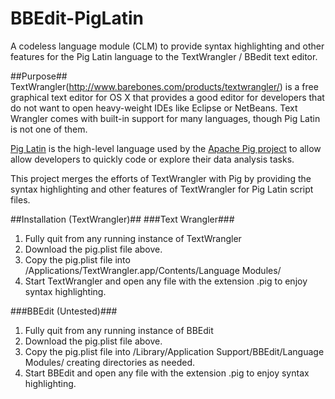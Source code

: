 BBEdit-PigLatin
===============

A codeless language module (CLM) to provide syntax highlighting and other features for the Pig Latin language to the TextWrangler / BBedit text editor.

##Purpose##
TextWrangler(http://www.barebones.com/products/textwrangler/) is a free graphical text editor for OS X that provides a good editor for developers that do not want to open heavy-weight IDEs like Eclipse or NetBeans. Text Wrangler comes with built-in support for many languages, though Pig Latin is not one of them.

[Pig Latin](http://pig.apache.org/docs/r0.14.0/basic.html) is the high-level language used by the [Apache Pig project](http://pig.apache.org/) to allow allow developers to quickly code or explore their data analysis tasks.

This project merges the efforts of TextWrangler with Pig by providing the syntax highlighting and other features of TextWrangler for Pig Latin script files.

##Installation (TextWrangler)##
###Text Wrangler###
1. Fully quit from any running instance of TextWrangler
2. Download the pig.plist file above.
3. Copy the pig.plist file into /Applications/TextWrangler.app/Contents/Language Modules/
4. Start TextWrangler and open any file with the extension .pig to enjoy syntax highlighting.

###BBEdit (Untested)###
1. Fully quit from any running instance of BBEdit
2. Download the pig.plist file above.
3. Copy the pig.plist file into /Library/Application Support/BBEdit/Language Modules/ creating directories as needed.
4. Start BBEdit and open any file with the extension .pig to enjoy syntax highlighting.
